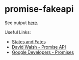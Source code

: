 # promise-fakeapi

See output [here](https://gist.github.com/lidderupk/017eba53763733fa47c7d91933c5e94c#file-promise-fakeapi-log]).


Useful Links:
- [States and Fates](https://github.com/domenic/promises-unwrapping/blob/master/docs/states-and-fates.md)
- [David Walsh - Promise API](https://davidwalsh.name/promises)
- [Google Developers - Promises](https://developers.google.com/web/fundamentals/getting-started/primers/promises#whats-all-the-fuss-about)
